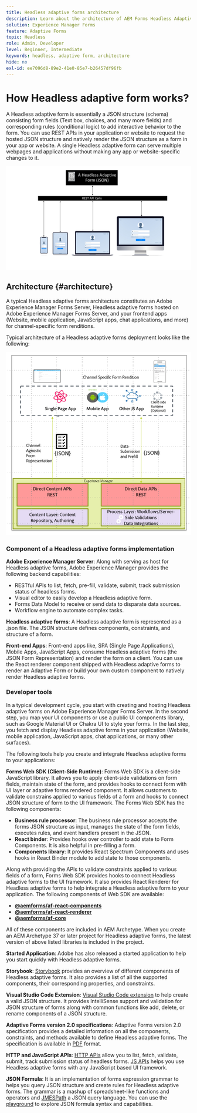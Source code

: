 ```yaml
---
title: Headless adaptive forms architecture
description: Learn about the architecture of AEM Forms Headless Adaptive Forms and how it can help you quickly build forms for various platforms. This article provides insights into how Headless Adaptive Forms work, and how they can be integrated with different applications to simplify the form building process.
solution: Experience Manager Forms
feature: Adaptive Forms
topic: Headless
role: Admin, Developer
level: Beginner, Intermediate
keywords: headless, adaptive form, architecture
hide: no
exl-id: ee7096d8-89e2-41e0-85e7-b26457df96fb
---
```


# How Headless adaptive form works?

A Headless adaptive form is essentially a JSON structure (schema) consisting form fields (Text box, choices, and many more fields) and corresponding rules (conditional logic) to add interactive behavior to the form. You can use REST APIs in your application or website to request the hosted JSON structure and natively render the JSON structure as a form in your app or website. A single Headless adaptive form can serve multiple webpages and applications without making any app or website-specific changes to it.

![How Headless adaptive form works](/help/assets/how-headless-adaprive-forms-work.png)

## Architecture {#architecture}

A typical Headless adaptive forms architecture constitutes an Adobe Experience Manager Forms Server, Headless adaptive forms hosted on Adobe Experience Manager Forms Server, and your frontend apps (Website, mobile application, JavaScript apps, chat applications, and more) for channel-specific form renditions.

Typical architecture of a Headless adaptive forms deployment looks like the following:

![Architecture](/help/assets/headless-af-architecture.png)

<!-- 

You can use the React renderer component shipped with Headless adaptive forms to render an Adaptive Form or build your own custom component to natively render a Headless Form in a website or an application or use any UI framework or programming language to build your own components to render your forms.

A typical Headless adaptive forms architecture constitutes an Adobe Experience Manager Server, JSON structure of forms, various frontend apps for channel-specific form renditions.

![Architecture](/help/assets/headless-af-architecture.png) -->

### Component of a Headless adaptive forms implementation

**Adobe Experience Manager Server**: Along with serving as host for Headless adaptive forms, Adobe Experience Manager provides the following backend capabilities:  

* RESTful APIs to list, fetch, pre-fill, validate, submit, track submission status of headless forms.
* Visual editor to easily develop a Headless adaptive form.
* Forms Data Model to receive or send data to disparate data sources.
* Workflow engine to automate complex tasks.

**Headless adaptive forms**: A Headless adaptive form is represented as a .json file. The JSON structure defines components, constraints, and structure of a form.

**Front-end Apps**: Front-end apps like, SPA (Single Page Applications), Mobile Apps, JavaScript Apps, consume Headless adaptive forms (the JSON Form Representation) and render the form on a client. You can use the React renderer component shipped with Headless adaptive forms to render an Adaptive Form or build your own custom component to natively render Headless adaptive forms.

<!-- ### Understanding Headless adaptive forms definition --> 



### Developer tools

In a typical development cycle, you start with creating and hosting Headless adaptive forms on Adobe Experience Manager Forms Server. In the second step, you map your UI components or use a public UI components library, such as Google Material UI or Chakra UI to style your forms. In the last step, you fetch and display Headless adaptive forms in your application (Website, mobile application, JavaScript apps, chat applications, or many other surfaces).  

The following tools help you create and integrate Headless adaptive forms to your applications:

**Forms Web SDK (Client-Side Runtime)**: Forms Web SDK is a client-side JavaScript library. It allows you to apply client-side validations on form fields, maintain state of the form, and provides hooks to connect form with UI layer or adaptive forms rendered component. It allows customers to validate constrains applied to various fields of a form and hooks to connect JSON structure of form to the UI framework. The Forms Web SDK has the following components:

* **Business rule processor**: The business rule processor accepts the forms JSON structure as input, manages the state of the form fields, executes rules, and event handlers present in the JSON.
* **React binder**: Provides hooks over controller to add state to Form Components. It is also helpful in pre-filling a form.
* **Components library**: It provides React Spectrum Components and uses hooks in React Binder module to add state to those components.

Along with providing the APIs to validate constraints applied to various fields of a form, Forms Web SDK provides hooks to connect Headless adaptive forms to the UI framework. It also provides React Renderer​ for Headless adaptive forms to help integrate a Headless adaptive form to your application. The following components of Web SDK are available:

* **[@aemforms/af-react-components](https://www.npmjs.com/package/@aemforms/af-react-components)** 
* **[@aemforms/af-react-renderer](https://www.npmjs.com/package/@aemforms/af-react-renderer)**
* **[@aemforms/af-core](https://www.npmjs.com/package/@aemforms/af-core)**

All of these components are included in AEM Archetype. When you create an AEM Archetype 37 or later project for Headless adaptive forms, the latest version of above listed libraries is included in the project.

**Started Application**: Adobe has also released a started application to help you start quickly with Headless adaptive forms.

<!-- **View Library (UI Layer)**: A custom form application built in a front-end language. You can use react, Angular, Flutter, NPM, Vue.js, Ionic, BootStrap, or any other language to built front end. You can also use the Headless adaptive forms Super Component, provided out-of-the-box, inside a react application to render a Headless adaptive form. Headless adaptive forms super component makes use of OOTB react spectrum -based form components to render the Headless adaptive form. 

Core-Components: It enables use to render an Adaptive Form using JSON structure. It uses rule grammar to help create dynamic field interactions. The rule grammar is based on [JSON formula](http://github.com/adobe/json-formula/). You can develop your own renderer or embed the React based Adaptive Forms renderer, provided OOTB, in your front-end app to render the form. -->

**Storybook**: [Storybook](https://opensource.adobe.com/aem-forms-af-runtime/storybook/) provides an overview of different components of Headless adaptive forms. It also provides a list of all the supported components, their corresponding properties, and constraints.

**Visual Studio Code Extension**: [Visual Studio Code extension](visual-studio-code-extension-for-headless-adaptive-forms.md) to help create a valid JSON structure. It provides IntelliSense support and validation for JSON structure of forms along with common functions like add, delete, or rename components of a JSON structure.

**Adaptive Forms version 2.0 specifications**: Adaptive Forms version 2.0 specification provides a detailed information on all the components, constraints, and methods available to define Headless adaptive forms. The specification is available in [PDF](/help/assets/Headless-Adaptive-Form-Specification.pdf) format.

**HTTP and JavaScript APIs**: [HTTP APIs](https://opensource.adobe.com/aem-forms-af-runtime/api/) allow you to list, fetch, validate, submit, track submission status of headless forms. [JS APIs](https://opensource.adobe.com/aem-forms-af-runtime/jsdocs/) helps you use Headless adaptive forms with any JavaScript based UI framework. 

**JSON Formula**: It is an implementation of forms expression grammar to helps you query JSON structure and create rules for Headless adaptive forms. The grammar is a mashup of spreadsheet-like functions and operators and [JMESPath](https://jmespath.org/) a JSON query language. You can use the [playground](https://opensource.adobe.com/json-formula/dist/index.html) to explore JSON formula syntax and capabilities.